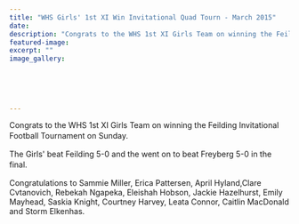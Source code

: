 ```yaml
---
title: "WHS Girls' 1st XI Win Invitational Quad Tourn - March 2015"
date: 
description: "Congrats to the WHS 1st XI Girls Team on winning the Feilding Invitational Football Tournament on Sunday, 30 March 2015..."
featured-image: 
excerpt: ""
image_gallery:
	
	
	
	
	
---
```


<p>Congrats to the WHS 1st XI Girls Team on winning the Feilding Invitational Football Tournament on Sunday.<span style="line-height: 1.5;">&nbsp;</span></p>
<p>The Girls' beat Feilding 5-0 and the went on to beat Freyberg 5-0 in the final.<span style="line-height: 1.5;">&nbsp;</span></p>
<p>Congratulations to Sammie Miller, Erica Pattersen, April Hyland,Clare Cvtanovich, Rebekah Ngapeka, Eleishah Hobson, Jackie Hazelhurst, Emily Mayhead, Saskia Knight, Courtney Harvey, Leata Connor, Caitlin MacDonald and Storm Elkenhas.</p>

